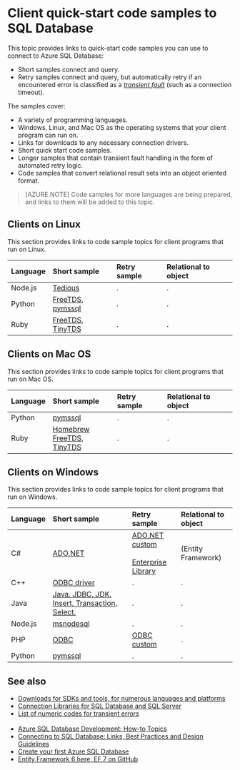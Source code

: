 <properties 
	pageTitle="Client quick start code samples to SQL Database | Windows Azure" 
	description="Provides code samples and drivers for Node.js on Linux, Python on Mac OS, Java and Windows, Enterprise Library, and many more all for Azure SQL Database clients."
	services="sql-database" 
	documentationCenter="" 
	authors="MightyPen" 
	manager="jeffreyg" 
	editor=""/>


<tags
	ms.service="sql-database"
	ms.date="10/29/2015"
	wacn.date=""/>


# Client quick-start code samples to SQL Database


This topic provides links to quick-start code samples you can use to connect to Azure SQL Database:


- Short samples connect and query.
- Retry samples connect and query, but automatically retry if an encountered error is classified as a [*transient fault*](/documentation/articles/sql-database-develop-error-messages#bkmk_connection_errors) (such as a connection timeout).


The samples cover:


- A variety of programming languages.
- Windows, Linux, and Mac OS as the operating systems that your client program can run on.
- Links for downloads to any necessary connection drivers.
- Short quick start code samples.
- Longer samples that contain transient fault handling in the form of automated retry logic.
- Code samples that convert relational result sets into an object  oriented format.


> [AZURE.NOTE] Code samples for more languages are being prepared, and links to them will be added to this topic.


## Clients on Linux


This section provides links to code sample topics for client programs that run on Linux.


| Language | Short sample | Retry sample | Relational to object |
| :-- | :-- | :-- | :-- |
| Node.js | [Tedious](/documentation/articles/sql-database-develop-nodejs-simple-linux) | . | . |
| Python | [FreeTDS, pymssql](/documentation/articles/sql-database-develop-python-simple-unbutu-linux) | . | . |
| Ruby | [FreeTDS, TinyTDS](/documentation/articles/sql-database-develop-ruby-simple-linux) | . | . |


## Clients on Mac OS


This section provides links to code sample topics for client programs that run on Mac OS.


| Language | Short sample | Retry sample | Relational to object |
| :-- | :-- | :-- | :-- |
| Python | [pymssql](/documentation/articles/sql-database-develop-python-simple-mac-osx) | . | . |
| Ruby | [Homebrew<br/>FreeTDS, TinyTDS](/documentation/articles/sql-database-develop-ruby-simple-mac-osx) | . | . |


## Clients on Windows


This section provides links to code sample topics for client programs that run on Windows.


| Language | Short sample | Retry sample | Relational to object |
| :-- | :-- | :-- | :-- |
| C# | [ADO.NET](/documentation/articles/sql-database-develop-dotnet-simple) | [ADO.NET custom](/documentation/articles/sql-database-develop-csharp-retry-windows)<br/><br/>[Enterprise Library](/documentation/articles/sql-database-develop-entlib-csharp-retry-windows) | (Entity Framework) |
| C++ | [ODBC driver](http://msdn.microsoft.com/zh-cn/library/azure/hh974312.aspx) | . | . |
| Java | [Java. JDBC, JDK. Insert, Transaction, Select.](/documentation/articles/sql-database-develop-java-simple-windows) | . | . |
| Node.js | [msnodesql](/documentation/articles/sql-database-develop-nodejs-simple-windows) | . | . |
| PHP | [ODBC](/documentation/articles/sql-database-develop-php-simple-windows) | [ODBC custom](/documentation/articles/sql-database-develop-php-retry-windows) | . |
| Python | [pymssql](/documentation/articles/sql-database-develop-python-simple-windows) | . | . |


## See also


- [Downloads for SDKs and tools, for numerous languages and platforms](/downloads/#cmd-line-tools)
- [Connection Libraries for SQL Database and SQL Server](/documentation/articles/sql-database-libraries)
- [List of numeric codes for transient errors](/documentation/articles/sql-database-develop-error-messages#bkmk_connection_errors)<br/>&nbsp;
- [Azure SQL Database Development: How-to Topics](http://msdn.microsoft.com/zh-cn/library/azure/ee621787.aspx)
- [Connecting to SQL Database: Links, Best Practices and Design Guidelines](/documentation/articles/sql-database-connect-central-recommendations)
- [Create your first Azure SQL Database](/documentation/articles/sql-database-get-started)
- [Entity Framework 6 here, EF 7 on GitHub](http://entityframework.codeplex.com/)

